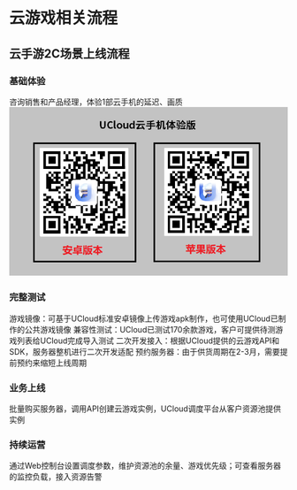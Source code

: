#  云游戏相关流程
## 云手游2C场景上线流程
### 基础体验
咨询销售和产品经理，体验1部云手机的延迟、画质
 ![img](images/TY.png)

### 完整测试
游戏镜像：可基于UCloud标准安卓镜像上传游戏apk制作，也可使用UCloud已制作的公共游戏镜像
兼容性测试：UCloud已测试170余款游戏，客户可提供待测游戏列表给UCloud完成导入测试
二次开发接入：根据UCloud提供的云游戏API和SDK，服务器整机进行二次开发适配
预约服务器：由于供货周期在2-3月，需要提前预约来缩短上线周期

### 业务上线
批量购买服务器，调用API创建云游戏实例，UCloud调度平台从客户资源池提供实例

### 持续运营
通过Web控制台设置调度参数，维护资源池的余量、游戏优先级；可查看服务器的监控负载，接入资源告警

